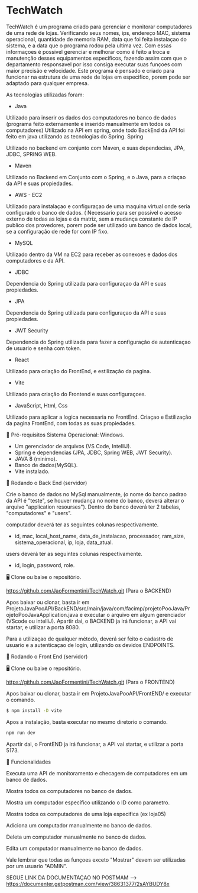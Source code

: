 # TechWatch

TechWatch é um programa criado para gerenciar e monitorar computadores de uma rede de lojas. Verificando seus nomes, ips, endereço MAC, sistema operacional, quantidade de memoria RAM, data que foi feita instalaçao do sistema, e a data que o programa rodou pela ultima vez. Com essas informaçoes é possivel gerenciar e melhorar como é feito a troca e manutenção desses equipamentos especificos, fazendo assim com que o departamento responsavel por isso consiga executar suas funçoes com maior precisão e velocidade. Este programa é pensado e criado para funcionar na estrutura de uma rede de lojas em especifico, porem pode ser adaptado para qualquer empresa.

As tecnologias utilizadas foram:

- Java

Utilizado para inserir os dados dos computadores no banco de dados (programa feito externamente e inserido manualmente em todos os computadores) Utilizado na API em spring, onde todo BackEnd da API foi feito em java utilizando as tecnologias do Spring. Spring

Utilizado no backend em conjunto com Maven, e suas dependecias, JPA, JDBC, SPRING WEB.

- Maven

Utilizado no Backend em Conjunto com o Spring, e o Java, para a criaçao da API e suas propiedades.

- AWS - EC2

Utilizado para instalaçao e configuraçao de uma maquina virtual onde seria configurado o banco de dados. ( Necessario para ser possivel o acesso externo de todas as lojas e da matriz, sem a mudança constante de IP publico dos provedores, porem pode ser utilizado um banco de dados local, se a configuração de rede for com IP fixo.

- MySQL

Utilizado dentro da VM na EC2 para receber as conexoes e dados dos computadores e da API.

- JDBC

Dependencia do Spring utilizada para configuraçao da API e suas propiedades.

- JPA

Dependencia do Spring utilizada para configuraçao da API e suas propiedades.

- JWT Security

Dependencia do Spring utilizada para fazer a configuração de autenticaçao de usuario e senha com token.

- React

Utilizado para criação do FrontEnd, e estilização da pagina.

- Vite

Utilizado para criação do Frontend e suas configuraçoes.

- JavaScript, Html, Css

Utilizado para aplicar a logica necessaria no FrontEnd. Criaçao e Estilização da pagina FrontEnd, com todas as suas propiedades.

🚀 Pré-requisitos Sistema Operacional: Windows.

- Um gerenciador de arquivos (VS Code, IntelliJ).
- Spring e dependencias (JPA, JDBC, Spring WEB, JWT Security).
- JAVA 8 (minimo).
- Banco de dados(MySQL). 
- Vite instalado.

🎲 Rodando o Back End (servidor)

Crie o banco de dados no MySql manualmente, (o nome do banco padrao da API é "teste", se houver mudança no nome do banco, deverá alterar o arquivo "application resourses"). Dentro do banco deverá ter 2 tabelas, "computadores" e "users".

computador deverá ter as seguintes colunas respectivamente.
- id, mac, local_host_name, data_de_instalacao, processador, ram_size, sistema_operacional, ip, loja, data_atual.

users deverá ter as seguintes colunas respectivamente.
- id, login, password, role.

🖥 Clone ou baixe o repositório.

https://github.com/JaoFormentini/TechWatch.git (Para o BACKEND)

Apos baixar ou clonar, basta ir em ProjetoJavaPooAPI/BackEND/src/main/java/com/facimp/projetoPooJava/ProjetoPooJavaApplication.java e executar o arquivo em algum gerenciador (VScode ou intelliJ). Apartir dai, o BACKEND ja irá funcionar, a API vai startar, e utilizar a porta 8080.

Para a utilizaçao de qualquer método, deverá ser feito o cadastro de usuario e a autenticaçao de login, utilizando os devidos ENDPOINTS.

🎲 Rodando o Front End (servidor)

🖥 Clone ou baixe o repositório.

https://github.com/JaoFormentini/TechWatch.git (Para o FRONTEND)

Apos baixar ou clonar, basta ir em ProjetoJavaPooAPI/FrontEND/ e executar o comando. 

```bash
$ npm install -D vite
```
Apos a instalação, basta executar no mesmo diretorio o comando.

```bash
npm run dev
```
Apartir dai, o FrontEND ja irá funcionar, a API vai startar, e utilizar a porta 5173.


🌟 Funcionalidades

Executa uma API de monitoramento e checagem de computadores em um banco de dados.

Mostra todos os computadores no banco de dados.

Mostra um computador específico utilizando o ID como parametro.

Mostra todos os computadores de uma loja especifica (ex loja05)

Adiciona um computador manualmente no banco de dados.

Deleta um computador manualmente no banco de dados.

Edita um computador manualmente no banco de dados.

Vale lembrar que todas as funçoes exceto "Mostrar" devem ser utilizadas por um usuario "ADMIN".

SEGUE LINK DA DOCUMENTAÇAO NO POSTMAM --> https://documenter.getpostman.com/view/38631377/2sAYBUDY8x
